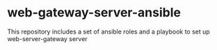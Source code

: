 # web-gateway-server-ansible
This repository includes a set of ansible roles and a playbook to set up web-server-gateway server
